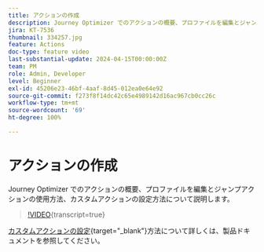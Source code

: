 ```yaml
---
title: アクションの作成
description: Journey Optimizer でのアクションの概要、プロファイルを編集とジャンプアクションの使用方法、カスタムアクションの設定方法について説明します。
jira: KT-7536
thumbnail: 334257.jpg
feature: Actions
doc-type: feature video
last-substantial-update: 2024-04-15T00:00:00Z
team: PM
role: Admin, Developer
level: Beginner
exl-id: 45206e23-46bf-4aaf-8d45-012ea0e64e92
source-git-commit: f273f8f14dc42c65e4989142d16ac967cb0cc26c
workflow-type: tm+mt
source-wordcount: '69'
ht-degree: 100%

---
```


# アクションの作成

Journey Optimizer でのアクションの概要、プロファイルを編集とジャンプアクションの使用方法、カスタムアクションの設定方法について説明します。

>[!VIDEO](https://video.tv.adobe.com/v/3430280?quality=12&learn=on&captions=jpn){transcript=true}

[カスタムアクションの設定](https://experienceleague.adobe.com/ja/docs/journey-optimizer/using/configuration/configure-journeys/action-journeys/about-custom-action-configuration){target="_blank"}方法について詳しくは、製品ドキュメントを参照してください。
